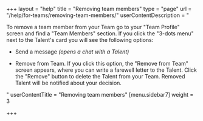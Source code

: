 +++
layout = "help"
title = "Removing team members"
type = "page"
url = "/help/for-teams/removing-team-members/"
userContentDescription = "<p>To remove a team member from your Team go to your \"Team Profile\" screen and find a \"Team Members\" section. If you click the \"3-dots menu\" next to the Talent's card you will see the following options:</p><ul><li><p>Send a message <em>(opens a chat with a Talent)</em></p></li><li><p>Remove from Team. If you click this option, the \"Remove from Team\" screen appears, where you can write a farewell letter to the Talent. Click the \"Remove\" button to delete the Talent from your Team. Removed Talent will be notified about your decision.</p></li></ul>"
userContentTitle = "Removing team members"
[menu.sidebar7]
weight = 3

+++
